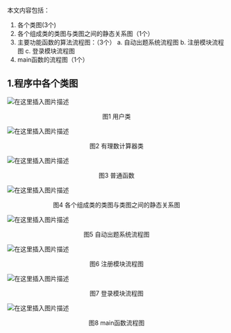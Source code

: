 本文内容包括：
1.  各个类图(3个)
2.  各个组成类的类图与类图之间的静态关系图（1个）
3. 主要功能函数的算法流程图：（3个）
     a.  自动出题系统流程图
     b. 注册模块流程图
     c. 登录模块流程图
4. main函数的流程图（1个）
## 1.程序中各个类图
![在这里插入图片描述](类图、流程图_Imgs/19ba560cf4c24389b5b4f715bff6ff28.png)
<center>图1  用户类</center>

![在这里插入图片描述](类图、流程图_Imgs/593584401792426d9827c0bb6155877b.png)
<center>图2  有理数计算器类</center>

![在这里插入图片描述](类图、流程图_Imgs/ce73431bc2b64b73a421cbf17adef6a5.png)
<center>图3  普通函数</center>

![在这里插入图片描述](类图、流程图_Imgs/3348d5043b7c47c6b72917d25ae4707e.png)
<center>图4 各个组成类的类图与类图之间的静态关系图</center>

![在这里插入图片描述](类图、流程图_Imgs/703e48f9dcd3461cb99e16f2be293da5.png)
<center>图5 自动出题系统流程图</center>


![在这里插入图片描述](类图、流程图_Imgs/ff6594759e074ddf9798a2bf976c7179.png)
<center>图6 注册模块流程图</center>

![在这里插入图片描述](类图、流程图_Imgs/2f7b8d032ce74f27b8ebc1de2dfe14d6.png)
<center>图7 登录模块流程图</center>

![在这里插入图片描述](类图、流程图_Imgs/23c24a6d6434468f8bf1ff194bdeec23.png)

<center>  图8 main函数流程图</center>